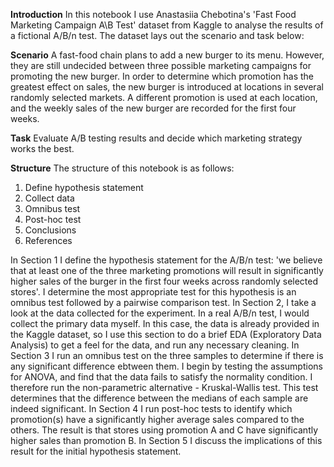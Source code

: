 **Introduction**
In this notebook I use Anastasiia Chebotina's 'Fast Food Marketing Campaign A\B Test' dataset from Kaggle to analyse the results of a fictional A/B/n test. The dataset lays out the scenario and task below:

**Scenario**
A fast-food chain plans to add a new burger to its menu. However, they are still undecided between three possible marketing campaigns for promoting the new burger.
In order to determine which promotion has the greatest effect on sales, the new burger is introduced at locations in several randomly selected markets. A different promotion is used at each location, and the weekly sales of the new burger are recorded for the first four weeks.

**Task**
Evaluate A/B testing results and decide which marketing strategy works the best.

**Structure**
The structure of this notebook is as follows:
1. Define hypothesis statement
2. Collect data
3. Omnibus test
4. Post-hoc test
5. Conclusions
6. References
   
In Section 1 I define the hypothesis statement for the A/B/n test: 'we believe that at least one of the three marketing promotions will result in significantly higher sales of the burger in the first four weeks across randomly selected stores'. I determine the most appropriate test for this hypothesis is an omnibus test followed by a pairwise comparison test.
In Section 2, I take a look at the data collected for the experiment. In a real A/B/n test, I would collect the primary data myself. In this case, the data is already provided in the Kaggle dataset, so I use this section to do a brief EDA (Exploratory Data Analysis) to get a feel for the data, and run any necessary cleaning.
In Section 3 I run an omnibus test on the three samples to determine if there is any significant difference ebtween them. I begin by testing the assumptions for ANOVA, and find that the data fails to satisfy the normality condition. I therefore run the non-parametric alternative - Kruskal-Wallis test. This test determines that the difference between the medians of each sample are indeed significant.
In Section 4 I run post-hoc tests to identify which promotion(s) have a significantly higher average sales compared to the others. The result is that stores using promotion A and C have significantly higher sales than promotion B.
In Section 5 I discuss the implications of this result for the initial hypothesis statement.
